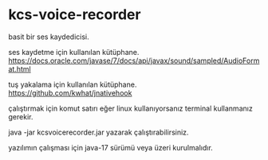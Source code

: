 # kcs-voice-recorder
basit bir ses kaydedicisi.

ses kaydetme için kullanılan kütüphane. https://docs.oracle.com/javase/7/docs/api/javax/sound/sampled/AudioFormat.html


tuş yakalama için kullanılan kütüphane. https://github.com/kwhat/jnativehook

çalıştırmak için komut satırı eğer linux kullanıyorsanız terminal kullanmanız gerekir.

java -jar kcsvoicerecorder.jar yazarak çalıştırabilirsiniz.

yazılımın çalışması için java-17 sürümü veya üzeri kurulmalıdır.


